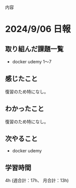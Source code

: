 内容
# 2024/9/06 日報
## 取り組んだ課題一覧
+ docker udemy 1〜7

## 感じたこと
復習のため特になし。

## わかったこと
復習のため特になし。

## 次やること
+ docker udemy

## 学習時間
4h (週合計：17h、 月合計：13h)